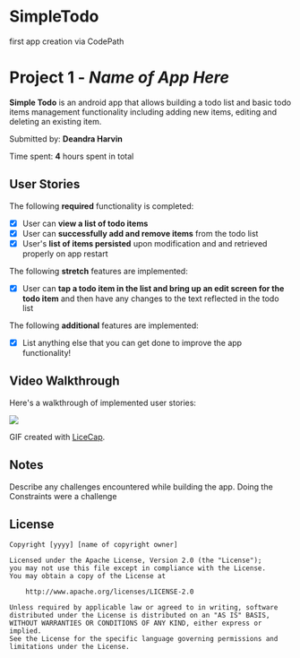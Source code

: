 # SimpleTodo
first app creation via CodePath
# Project 1 - *Name of App Here*

**Simple Todo** is an android app that allows building a todo list and basic todo items management functionality including adding new items, editing and deleting an existing item.

Submitted by: **Deandra Harvin**

Time spent: **4** hours spent in total

## User Stories

The following **required** functionality is completed:

* [x] User can **view a list of todo items**
* [x] User can **successfully add and remove items** from the todo list
* [x] User's **list of items persisted** upon modification and and retrieved properly on app restart

The following **stretch** features are implemented:

* [x] User can **tap a todo item in the list and bring up an edit screen for the todo item** and then have any changes to the text reflected in the todo list

The following **additional** features are implemented:

* [x] List anything else that you can get done to improve the app functionality!

## Video Walkthrough

Here's a walkthrough of implemented user stories:

<img src='https://user-images.githubusercontent.com/32419895/60142934-db20c500-9770-11e9-8b91-e5ba56989e99.gif' />

GIF created with [LiceCap](http://www.cockos.com/licecap/).

## Notes

Describe any challenges encountered while building the app.
Doing the Constraints were a challenge

## License

    Copyright [yyyy] [name of copyright owner]

    Licensed under the Apache License, Version 2.0 (the "License");
    you may not use this file except in compliance with the License.
    You may obtain a copy of the License at

        http://www.apache.org/licenses/LICENSE-2.0

    Unless required by applicable law or agreed to in writing, software
    distributed under the License is distributed on an "AS IS" BASIS,
    WITHOUT WARRANTIES OR CONDITIONS OF ANY KIND, either express or implied.
    See the License for the specific language governing permissions and
    limitations under the License.
